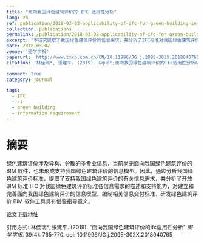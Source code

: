 ```yaml
---
title: "面向我国绿色建筑评价的 IFC 适用性分析"
lang: zh
ref: publication/2018-03-02-applicability-of-ifc-for-green-building-in-china
collection: publications
permalink: /publication/2018-03-02-applicability-of-ifc-for-green-building-in-china
excerpt: '本研究提取了我国绿色建筑评价的信息需求，并分析了IFC标准对我国绿色建筑评价的适用性，对有关标准编制、完善具有重要意义'
date: 2018-03-02
venue: '图学学报'
paperurl: 'http://www.txxb.com.cn/CN/10.11996/JG.j.2095-302X.2018040765 '
citation: '林佳瑞*, 张建平. (2019). &quot;面向我国绿色建筑评价的Ifc适用性分析&quot; <i>图学学报</i>. 39(4): 765-770. doi: 10.11996/JG.j.2095-302X.2018040765'

comment: true
category: journal

tags: 
  - IFC
  - EI
  - green building
  - information requirement
---
```



摘要
====

绿色建筑评价涉及异构、分散的多专业信息，当前尚无面向我国绿色建筑评价的 BIM 软件，也未形成支持我国绿色建筑评价的信息模型。因此，通过分析我国绿色建筑评价标准，提取了支持我国绿色建筑评价的有关信息需求，并分析了开放 BIM 标准 IFC 对我国绿色建筑评价标准各信息需求的描述和支持能力，对建立和完善面向我国绿色建筑评价的信息模型、编制相关信息交付标准、研发绿色建筑评价 BIM 软件工具具有借鉴指导意义。

[论文下载地址](http://www.txxb.com.cn/CN/10.11996/JG.j.2095-302X.2018040765 )

引用方式: 林佳瑞*, 张建平. (2019). &quot;面向我国绿色建筑评价的Ifc适用性分析&quot; <i>图学学报</i>. 39(4): 765-770. doi: 10.11996/JG.j.2095-302X.2018040765